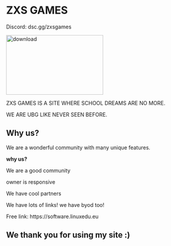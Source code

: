 # ZXS GAMES
<p>Discord: dsc.gg/zxsgames</p>
<img width="262" height="161" alt="download" src="https://github.com/user-attachments/assets/d8f80f8d-642a-4890-b0fb-421e01040b4a" />
<p>ZXS GAMES IS A SITE WHERE SCHOOL DREAMS ARE NO MORE. </p>
<p>WE ARE UBG LIKE NEVER SEEN BEFORE.</p>

<h2>Why us?</h2>
<p>We are a wonderful community with many unique features.</p>
<b>why us?</b>
<p>We are a good community</p>
<p>owner is responsive</p>
<p>We have cool partners</p>
<p>We have lots of links! we have byod too!</p>
<p>Free link: https://software.linuxedu.eu</p>
<h2>We thank you for using my site :)</h2>
